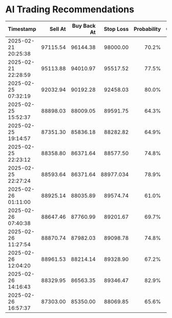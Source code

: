 # AI Trading Recommendations

| Timestamp           | Sell At   | Buy Back At | Stop Loss  | Probability | Confidence   | R/R Ratio | Volume Strength | Outcome    | Gain/Loss % |
|---------------------|----------:|------------:|-----------:|------------:|-------------:|----------:|----------------:|-----------:|------------:|
| 2025-02-21 20:25:38 | 97115.54  | 96144.38    | 98000.00   | 70.2%       | Strong       | 1.10      | Moderate        | SUCCESS    | 10.00       |
| 2025-02-21 22:28:59 | 95113.88  | 94010.97    | 95517.52   | 77.5%       | Very Strong  | 2.73      | Strong          | STOP LOSS  | -4.20       |
| 2025-02-25 07:32:19 | 92032.94  | 90192.28    | 92458.03   | 80.0%       | Strong       | 4.36      | Weak            | SUCCESS    | 20.00       |
| 2025-02-25 15:52:37 | 88898.03  | 88009.05    | 89591.75   | 64.3%       | Moderate     | 1.28      | Weak            | SUCCESS    | 10.00       |
| 2025-02-25 19:14:57 | 87351.30  | 85836.18    | 88282.82   | 64.9%       | Moderate     | 1.637     | Weak            | STOP LOSS  | -10.70      |
| 2025-02-25 22:23:12 | 88358.80  | 86371.64    | 88577.50   | 74.8%       | Strong       | 9.09      | Weak            | STOP LOSS  | -2.50       |
| 2025-02-25 22:27:24 | 88593.64  | 86371.64    | 88977.034  | 78.9%       | Strong       | 5.78      | Weak            | STOP LOSS  | -4.30       |
| 2025-02-26 01:11:00 | 88925.14  | 88035.89    | 89574.74   | 61.0%       | Moderate     | 1.37      | Weak            | SUCCESS    | 10.00       |
| 2025-02-26 07:40:38 | 88647.46  | 87760.99    | 89201.67   | 69.7%       | Moderate     | 1.597     | Weak            | CLOSED     | 0.00        |
| 2025-02-26 11:27:54 | 88870.74  | 87982.03    | 89098.78   | 74.8%       | High         | 3.90      | Weak            | STOP LOSS  | -2.60       |
| 2025-02-26 12:04:20 | 88961.53  | 88214.14    | 89328.90   | 67.2%       | Moderate     | 2.04      | Weak            | CLOSED     | 0.00        |
| 2025-02-26 14:16:43 | 88329.95  | 86563.35    | 89346.47   | 82.9%       | Strong       | 1.738     | Weak            | SUCCESS    | 20.00       |
| 2025-02-26 16:57:37 | 87303.00  | 85350.00    | 88069.85   | 65.6%       | Moderate     | 2.50      | Weak            | STOP LOSS  | -8.70       |
